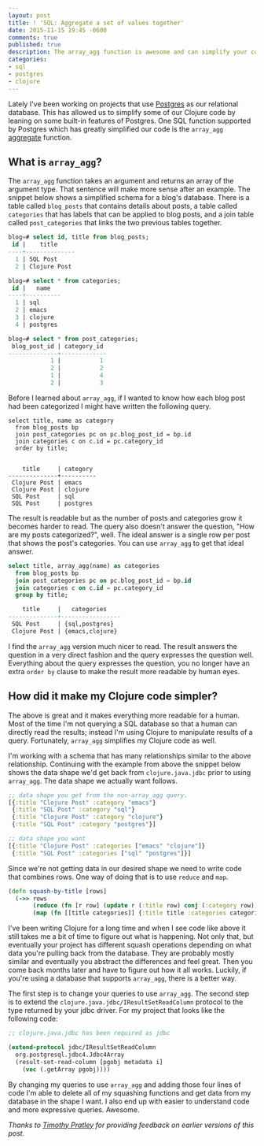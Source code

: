 ```yaml
---
layout: post
title: ! 'SQL: Aggregate a set of values together'
date: 2015-11-15 19:45 -0600
comments: true
published: true
description: The array_agg function is awesome and can simplify your code.
categories:
- sql
- postgres
- clojure
---
```


Lately I've been working on projects that use
[Postgres](http://www.postgresql.org/) as our relational database.
This has allowed us to simplify some of our Clojure code by leaning on
some built-in features of Postgres. One SQL function supported by
Postgres which has greatly simplified our code is the `array_agg`
[aggregate](http://www.postgresql.org/docs/9.4/static/functions-aggregate.html)
function.

## What is `array_agg`?

The `array_agg` function takes an argument and returns an array of the
argument type. That sentence will make more sense after an example.
The snippet below shows a simplified schema for a blog's database.
There is a table called `blog_posts` that contains details about
posts, a table called `categories` that has labels that can be applied
to blog posts, and a join table called `post_categories` that links
the two previous tables together.

```sql
blog=# select id, title from blog_posts;
 id |    title
----+--------------
  1 | SQL Post
  2 | Clojure Post

blog=# select * from categories;
 id |   name
----+----------
  1 | sql
  2 | emacs
  3 | clojure
  4 | postgres

blog=# select * from post_categories;
 blog_post_id | category_id
--------------+-------------
            1 |           1
            2 |           2
            1 |           4
            2 |           3
```

Before I learned about `array_agg`, if I wanted to know how each blog
post had been categorized I might have written the following query.

```
select title, name as category
  from blog_posts bp
  join post_categories pc on pc.blog_post_id = bp.id
  join categories c on c.id = pc.category_id
  order by title;


    title     | category
--------------+----------
 Clojure Post | emacs
 Clojure Post | clojure
 SQL Post     | sql
 SQL Post     | postgres
```

The result is readable but as the number of posts and categories grow
it becomes harder to read. The query also doesn't answer the question,
"How are my posts categorized?", well. The ideal answer is a single
row per post that shows the post's categories. You can use `array_agg`
to get that ideal answer.

```sql
select title, array_agg(name) as categories
  from blog_posts bp
  join post_categories pc on pc.blog_post_id = bp.id
  join categories c on c.id = pc.category_id
  group by title;

    title     |   categories
--------------+-----------------
 SQL Post     | {sql,postgres}
 Clojure Post | {emacs,clojure}
```

I find the `array_agg` version much nicer to read. The result answers
the question in a very direct fashion and the query expresses the
question well. Everything about the query expresses the question, you
no longer have an extra `order by` clause to make the result more
readable by human eyes.

## How did it make my Clojure code simpler?

The above is great and it makes everything more readable for a human.
Most of the time I'm not querying a SQL database so that a human can
directly read the results; instead I'm using Clojure to manipulate
results of a query. Fortunately, `array_agg` simplifies my Clojure
code as well.

I'm working with a schema that has many relationships similar to the
above relationship. Continuing with the example from above the snippet
below shows the data shape we'd get back from `clojure.java.jdbc`
prior to using `array_agg`. The data shape we actually want follows.

``` clojure
;; data shape you get from the non-array_agg query.
[{:title "Clojure Post" :category "emacs"}
 {:title "SQL Post" :category "sql"}
 {:title "Clojure Post" :category "clojure"}
 {:title "SQL Post" :category "postgres"}]

;; data shape you want
[{:title "Clojure Post" :categories ["emacs" "clojure"]}
 {:title "SQL Post" :categories ["sql" "postgres"]}]
```

Since we're not getting data in our desired shape we need to write
code that combines rows. One way of doing that is to use `reduce` and `map`.

``` clojure
(defn squash-by-title [rows]
  (->> rows
       (reduce (fn [r row] (update r (:title row) conj (:category row))) {})
       (map (fn [[title categories]] {:title title :categories categories}))))
```

I've been writing Clojure for a long time and when I see code like
above it still takes me a bit of time to figure out what is happening.
Not only that, but eventually your project has different squash
operations depending on what data you're pulling back from the
database. They are probably mostly similar and eventually you abstract
the differences and feel great. Then you come back months later and
have to figure out how it all works. Luckily, if you're using a
database that supports `array_agg`, there is a better way.

The first step is to change your queries to use `array_agg`. The
second step is to extend the `clojure.java.jdbc/IResultSetReadColumn`
protocol to the type returned by your jdbc driver. For my project that
looks like the following code:

``` clojure
;; clojure.java.jdbc has been required as jdbc

(extend-protocol jdbc/IResultSetReadColumn
  org.postgresql.jdbc4.Jdbc4Array
  (result-set-read-column [pgobj metadata i]
    (vec (.getArray pgobj))))
```

By changing my queries to use `array_agg` and adding those four lines
of code I'm able to delete all of my squashing functions and get data
from my database in the shape I want. I also end up with easier to
understand code and more expressive queries. Awesome.

_Thanks to [Timothy Pratley](http://timothypratley.blogspot.com/) for
providing feedback on earlier versions of this post._
